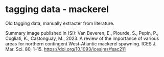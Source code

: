 # tagging data - mackerel

Old tagging data, manually extracter from literature.

Summary image published in (SI): Van Beveren, E., Plourde, S., Pepin, P., Cogliati, K., Castonguay, M., 2023. A review of the importance of various areas for northern contingent West-Atlantic mackerel spawning. ICES J. Mar. Sci. 80, 1–15. https://doi.org/10.1093/icesjms/fsac211



